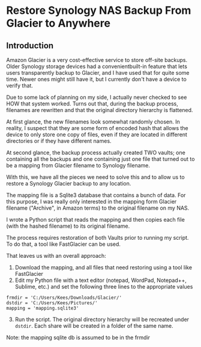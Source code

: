 # Restore Synology NAS Backup From Glacier to Anywhere

## Introduction

Amazon Glacier is a very cost-effective service to store off-site backups. Older Synology storage devices had a convenientbuilt-in feature that lets users transparently backup to Glacier, and I have used that for quite some time. Newer ones might still have it, but I currently don't have a device to verify that.

Due to some lack of planning on my side, I actually never checked to see HOW that system worked. Turns out that, during the backup process, filenames are rewritten and that the original directory hierarchy is flattened. 

At first glance, the new filenames look somewhat randomly chosen. In reality, I suspect that they are some form of encoded hash that allows the device to only store one copy of files, even if they are located in different directories or if they have different names.

At second glance, the backup process actually created TWO vaults; one containing all the backups and one containing just one file that turned out to be a mapping from Glacier filename to Synology filename.

With this, we have all the pieces we need to solve this and to allow us to restore a Synology Glacier backup to any location.

The mapping file is a Sqlite3 database that contains a bunch of data. For this purpose, I was really only interested in the mapping form Glacier filename ("Archive", in Amazon terms) to the original filename on my NAS. 

I wrote a Python script that reads the mapping and then copies each file (with the hashed filename) to its original filename.

The process requires restoration of both Vaults prior to running my script. To do that, a tool like FastGlacier can be used. 

That leaves us with an overall approach:

1) Download the mapping, and all files that need restoring using a tool like FastGlacier
2) Edit my Python file with a text editor (notepad, WordPad, Notepad++, Sublime, etc.) and set the following three lines to the appropriate values

```
frmdir = 'C:/Users/Kees/Downloads/Glacier/'
dstdir = 'C:/Users/Kees/Pictures/'
mapping = 'mapping.sqlite3'
```

3) Run the script. The original directory hierarchy will be recreated under `dstdir`. Each share will be created in a folder of the same name.

Note: the mapping sqlite db is assumed to be in the frmdir